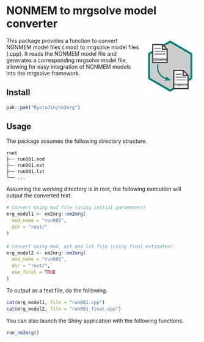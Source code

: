 # NONMEM to mrgsolve model converter

<img src="man/figures/logo.png" align="right" height="150"/>

This package provides a function to convert NONMEM model files (.mod) to mrgsolve model files (.cpp). It reads the NONMEM model file and generates a corresponding mrgsolve model file, allowing for easy integration of NONMEM models into the mrgsolve framework.

## Install

``` r
pak::pak("RyotaJin/nm2mrg")
```

## Usage

The package assumes the following directory structure.

```         
root
├── run001.mod
├── run001.ext
├── run001.lst
└── ...
```

Assuming the working directory is in root, the following execution will output the converted text.

``` r
# Convert using mod file (using initial parameters)
mrg_model1 <- nm2mrg::nm2mrg(
  mod_name = "run001",
  dir = "root/"
)

# Convert using mod, ext and lst file (using final estimates)
mrg_model2 <- nm2mrg::nm2mrg(
  mod_name = "run001",
  dir = "root/",
  use_final = TRUE
)
```

To output as a text file, do the following.

``` r
cat(mrg_model1, file = "run001.cpp")
cat(mrg_model2, file = "run001_final.cpp")
```

You can also launch the Shiny application with the following functions.

``` r
run_nm2mrg()
```
